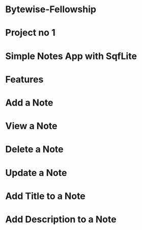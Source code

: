# Bytewise-Fellowship


# Project no 1
# Simple Notes App with SqfLite



# Features
# Add a Note
# View a Note
# Delete a Note
# Update a Note
# Add Title to a Note
# Add Description to a Note

